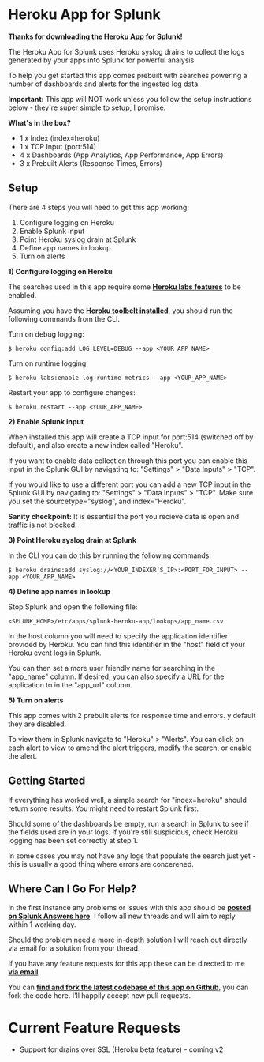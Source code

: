 # Heroku App for Splunk

**Thanks for downloading the Heroku App for Splunk!**

The Heroku App for Splunk uses Heroku syslog drains to collect the logs generated by your apps into Splunk for powerful analysis.

To help you get started this app comes prebuilt with searches powering a number of dashboards and alerts for the ingested log data.

**Important:** This app will NOT work unless you follow the setup instructions below - they're super simple to setup, I promise.

**What's in the box?**

* 1 x Index (index=heroku)
* 1 x TCP Input (port:514)
* 4 x Dashboards (App Analytics, App Performance, App Errors)
* 3 x Prebuilt Alerts (Response Times, Errors)

## Setup

There are 4 steps you will need to get this app working:

1. Configure logging on Heroku
2. Enable Splunk input
3. Point Heroku syslog drain at Splunk
4. Define app names in lookup
5. Turn on alerts

**1) Configure logging on Heroku**

The searches used in this app require some [**Heroku labs features**](https://devcenter.heroku.com/categories/labs) to be enabled.

Assuming you have the [**Heroku toolbelt installed**](https://toolbelt.heroku.com/), you should run the following commands from the CLI.

Turn on debug logging:

```$ heroku config:add LOG_LEVEL=DEBUG --app <YOUR_APP_NAME>```

Turn on runtime logging:

```$ heroku labs:enable log-runtime-metrics --app <YOUR_APP_NAME>```

Restart your app to configure changes:

```$ heroku restart --app <YOUR_APP_NAME>```

**2) Enable Splunk input**

When installed this app will create a TCP input for port:514 (switched off by default), and also create a new index called "Heroku".

If you want to enable data collection through this port you can enable this input in the Splunk GUI by navigating to: "Settings" > "Data Inputs" > "TCP".

If you would like to use a different port you can add a new TCP input in the Splunk GUI by navigating to: "Settings" > "Data Inputs" > "TCP". Make sure you set the sourcetype="syslog", and index="Heroku".

**Sanity checkpoint:** It is essential the port you recieve data is open and traffic is not blocked.

**3) Point Heroku syslog drain at Splunk**

In the CLI you can do this by running the following commands:

```$ heroku drains:add syslog://<YOUR_INDEXER'S_IP>:<PORT_FOR_INPUT> --app <YOUR_APP_NAME>```

**4) Define app names in lookup**

Stop Splunk and open the following file:

```<SPLUNK_HOME>/etc/apps/splunk-heroku-app/lookups/app_name.csv```

In the host column you will need to specify the application identifier provided by Heroku. You can find this identifier in the "host" field of your Heroku event logs in Splunk.

You can then set a more user friendly name for searching in the "app_name" column. If desired, you can also specify a URL for the application to in the "app_url" column.

**5) Turn on alerts**

This app comes with 2 prebuilt alerts for response time and errors. y default they are disabled.

To view them in Splunk navigate to "Heroku" > "Alerts". You can click on each alert to view to amend the alert triggers, modify the search, or enable the alert.

## Getting Started

If everything has worked well, a simple search for "index=heroku" should return some results. You might need to restart Splunk first.

Should some of the dashboards be empty, run a search in Splunk to see if the fields used are in your logs. If you're still suspicious, check Heroku logging has been set correctly at step 1.

In some cases you may not have any logs that populate the search just yet - this is usually a good thing where errors are concerened.

## Where Can I Go For Help?

In the first instance any problems or issues with this app should be [**posted on Splunk Answers here**](http://answers.splunk.com/app/questions/1873.html). I follow all new threads and will aim to reply within 1 working day.

Should the problem need a more in-depth solution I will reach out directly via email for a solution from your thread.

If you have any feature requests for this app these can be directed to me [**via email**](mailto:support@splunkstart.com).

You can [**find and fork the latest codebase of this app on Github**](https://github.com/himynamesdave/splunk-heroku-app), you can fork the code here. I'll happily accept new pull requests.

# Current Feature Requests

* Support for drains over SSL (Heroku beta feature) - coming v2